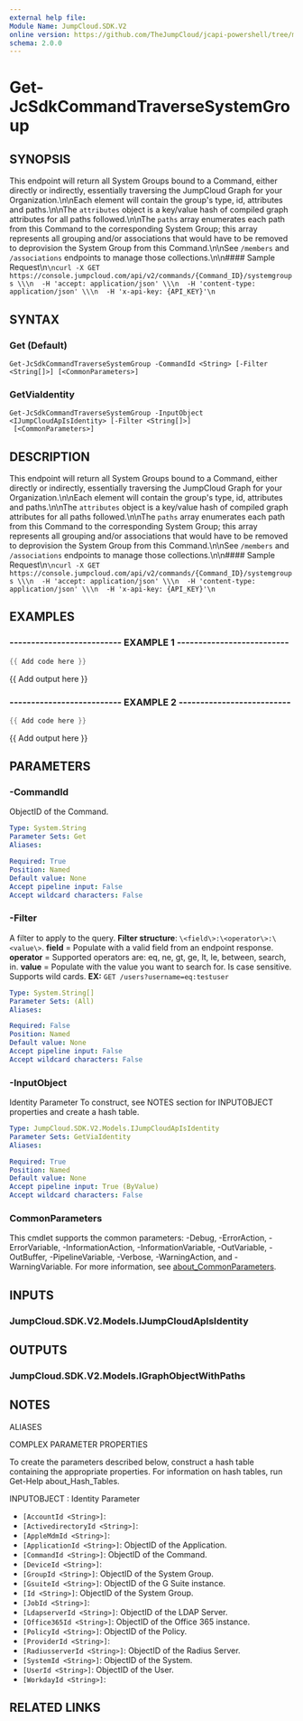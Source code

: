 ```yaml
---
external help file:
Module Name: JumpCloud.SDK.V2
online version: https://github.com/TheJumpCloud/jcapi-powershell/tree/master/SDKs/PowerShell/JumpCloud.SDK.V2/docs/exports/Get-JcSdkCommandTraverseSystemGroup.md
schema: 2.0.0
---
```


# Get-JcSdkCommandTraverseSystemGroup

## SYNOPSIS
This endpoint will return all System Groups bound to a Command, either directly or indirectly, essentially traversing the JumpCloud Graph for your Organization.\n\nEach element will contain the group's type, id, attributes and paths.\n\nThe `attributes` object is a key/value hash of compiled graph attributes for all paths followed.\n\nThe `paths` array enumerates each path from this Command to the corresponding System Group; this array represents all grouping and/or associations that would have to be removed to deprovision the System Group from this Command.\n\nSee `/members` and `/associations` endpoints to manage those collections.\n\n#### Sample Request\n```\ncurl -X GET https://console.jumpcloud.com/api/v2/commands/{Command_ID}/systemgroups \\\n  -H 'accept: application/json' \\\n  -H 'content-type: application/json' \\\n  -H 'x-api-key: {API_KEY}'\n```

## SYNTAX

### Get (Default)
```
Get-JcSdkCommandTraverseSystemGroup -CommandId <String> [-Filter <String[]>] [<CommonParameters>]
```

### GetViaIdentity
```
Get-JcSdkCommandTraverseSystemGroup -InputObject <IJumpCloudApIsIdentity> [-Filter <String[]>]
 [<CommonParameters>]
```

## DESCRIPTION
This endpoint will return all System Groups bound to a Command, either directly or indirectly, essentially traversing the JumpCloud Graph for your Organization.\n\nEach element will contain the group's type, id, attributes and paths.\n\nThe `attributes` object is a key/value hash of compiled graph attributes for all paths followed.\n\nThe `paths` array enumerates each path from this Command to the corresponding System Group; this array represents all grouping and/or associations that would have to be removed to deprovision the System Group from this Command.\n\nSee `/members` and `/associations` endpoints to manage those collections.\n\n#### Sample Request\n```\ncurl -X GET https://console.jumpcloud.com/api/v2/commands/{Command_ID}/systemgroups \\\n  -H 'accept: application/json' \\\n  -H 'content-type: application/json' \\\n  -H 'x-api-key: {API_KEY}'\n```

## EXAMPLES

### -------------------------- EXAMPLE 1 --------------------------
```powershell
{{ Add code here }}
```

{{ Add output here }}

### -------------------------- EXAMPLE 2 --------------------------
```powershell
{{ Add code here }}
```

{{ Add output here }}

## PARAMETERS

### -CommandId
ObjectID of the Command.

```yaml
Type: System.String
Parameter Sets: Get
Aliases:

Required: True
Position: Named
Default value: None
Accept pipeline input: False
Accept wildcard characters: False
```

### -Filter
A filter to apply to the query.
**Filter structure**: `\<field\>:\<operator\>:\<value\>`.
**field** = Populate with a valid field from an endpoint response.
**operator** = Supported operators are: eq, ne, gt, ge, lt, le, between, search, in.
**value** = Populate with the value you want to search for.
Is case sensitive.
Supports wild cards.
**EX:** `GET /users?username=eq:testuser`

```yaml
Type: System.String[]
Parameter Sets: (All)
Aliases:

Required: False
Position: Named
Default value: None
Accept pipeline input: False
Accept wildcard characters: False
```

### -InputObject
Identity Parameter
To construct, see NOTES section for INPUTOBJECT properties and create a hash table.

```yaml
Type: JumpCloud.SDK.V2.Models.IJumpCloudApIsIdentity
Parameter Sets: GetViaIdentity
Aliases:

Required: True
Position: Named
Default value: None
Accept pipeline input: True (ByValue)
Accept wildcard characters: False
```

### CommonParameters
This cmdlet supports the common parameters: -Debug, -ErrorAction, -ErrorVariable, -InformationAction, -InformationVariable, -OutVariable, -OutBuffer, -PipelineVariable, -Verbose, -WarningAction, and -WarningVariable. For more information, see [about_CommonParameters](http://go.microsoft.com/fwlink/?LinkID=113216).

## INPUTS

### JumpCloud.SDK.V2.Models.IJumpCloudApIsIdentity

## OUTPUTS

### JumpCloud.SDK.V2.Models.IGraphObjectWithPaths

## NOTES

ALIASES

COMPLEX PARAMETER PROPERTIES

To create the parameters described below, construct a hash table containing the appropriate properties. For information on hash tables, run Get-Help about_Hash_Tables.


INPUTOBJECT <IJumpCloudApIsIdentity>: Identity Parameter
  - `[AccountId <String>]`: 
  - `[ActivedirectoryId <String>]`: 
  - `[AppleMdmId <String>]`: 
  - `[ApplicationId <String>]`: ObjectID of the Application.
  - `[CommandId <String>]`: ObjectID of the Command.
  - `[DeviceId <String>]`: 
  - `[GroupId <String>]`: ObjectID of the System Group.
  - `[GsuiteId <String>]`: ObjectID of the G Suite instance.
  - `[Id <String>]`: ObjectID of the System Group.
  - `[JobId <String>]`: 
  - `[LdapserverId <String>]`: ObjectID of the LDAP Server.
  - `[Office365Id <String>]`: ObjectID of the Office 365 instance.
  - `[PolicyId <String>]`: ObjectID of the Policy.
  - `[ProviderId <String>]`: 
  - `[RadiusserverId <String>]`: ObjectID of the Radius Server.
  - `[SystemId <String>]`: ObjectID of the System.
  - `[UserId <String>]`: ObjectID of the User.
  - `[WorkdayId <String>]`: 

## RELATED LINKS

